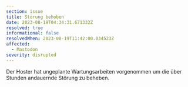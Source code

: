 ```yaml
---
section: issue
title: Störung behoben
date: 2023-08-19T04:34:31.671332Z
resolved: true
informational: false
resolvedWhen: 2023-08-19T11:42:00.034523Z
affected:
  - Mastodon
severity: disrupted
---
```

Der Hoster hat ungeplante Wartungsarbeiten vorgenommen um die über Stunden andauernde Störung zu beheben.

        
